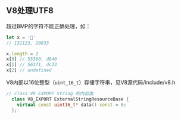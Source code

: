 ## V8处理UTF8

超过BMP的字符不能正确处理，如：

```js
let x = '𠀳'
// 131123, 20033

x.length = 2
x[0] // 55360, d840
x[1] // 56371, dc33
x[2] // undefined
```

V8内部以16位整型（`uint_16_t`）存储字符串，见V8源代码/include/v8.h

```cpp
// class V8_EXPORT String 的内部类
  class V8_EXPORT ExternalStringResourceBase {
    virtual const uint16_t* data() const = 0;
  };
```
